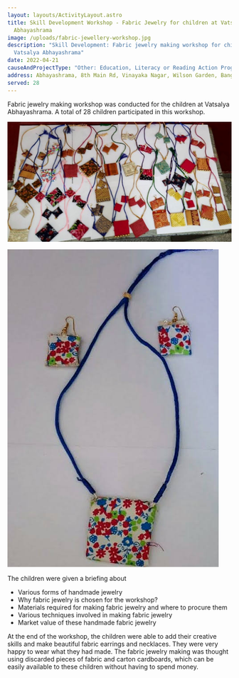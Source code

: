 ```yaml
---
layout: layouts/ActivityLayout.astro
title: Skill Development Workshop - Fabric Jewelry for children at Vatsalya
  Abhayashrama
image: /uploads/fabric-jewellery-workshop.jpg
description: "Skill Development: Fabric jewelry making workshop for children at
  Vatsalya Abhayashrama"
date: 2022-04-21
causeAndProjectType: "Other: Education, Literacy or Reading Action Program"
address: Abhayashrama, 8th Main Rd, Vinayaka Nagar, Wilson Garden, Bangalore - 560027
served: 28
---
```

Fabric jewelry making workshop was conducted for the children at Vatsalya Abhayashrama. A total of 28 children participated in this workshop.



![fabric_jewelry](/uploads/img-20220421-wa0003~2.jpg "Fabric Jewelry")

![floral_necklace](/uploads/img-20220421-wa0008~2.jpg "Floral Necklace")

The children were given a briefing about

* Various forms of handmade jewelry
* Why fabric jewelry is chosen for the workshop?
* Materials required for making fabric jewelry and where to procure them
* Various techniques involved in making fabric jewelry
* Market value of these handmade fabric jewelry

At the end of the workshop, the children were able to add their creative skills and make beautiful fabric earrings and necklaces. They were very happy to wear what they had made. The fabric jewelry making was thought using discarded pieces of fabric and carton cardboards, which can be easily available to these children without having to spend money.
